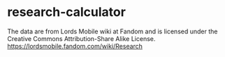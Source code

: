 # research-calculator


The data are from Lords Mobile wiki at Fandom and is licensed under the Creative Commons Attribution-Share Alike License.
https://lordsmobile.fandom.com/wiki/Research
